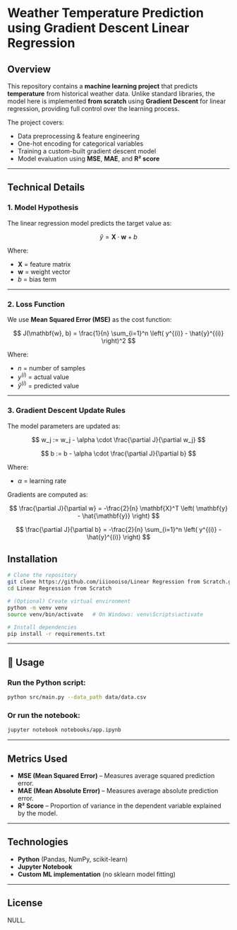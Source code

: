 
# Weather Temperature Prediction using Gradient Descent Linear Regression

## Overview

This repository contains a **machine learning project** that predicts **temperature** from historical weather data.
Unlike standard libraries, the model here is implemented **from scratch** using **Gradient Descent** for linear regression, providing full control over the learning process.

The project covers:

* Data preprocessing & feature engineering
* One-hot encoding for categorical variables
* Training a custom-built gradient descent model
* Model evaluation using **MSE**, **MAE**, and **R² score**

---

## Technical Details

### **1. Model Hypothesis**

The linear regression model predicts the target value as:

$$
\hat{y} = \mathbf{X} \cdot \mathbf{w} + b
$$

Where:

* $\mathbf{X}$ = feature matrix
* $\mathbf{w}$ = weight vector
* $b$ = bias term

---

### **2. Loss Function**

We use **Mean Squared Error (MSE)** as the cost function:

$$
J(\mathbf{w}, b) = \frac{1}{n} \sum_{i=1}^n \left( y^{(i)} - \hat{y}^{(i)} \right)^2
$$

Where:

* $n$ = number of samples
* $y^{(i)}$ = actual value
* $\hat{y}^{(i)}$ = predicted value

---

### **3. Gradient Descent Update Rules**

The model parameters are updated as:

$$
w_j := w_j - \alpha \cdot \frac{\partial J}{\partial w_j}
$$

$$
b := b - \alpha \cdot \frac{\partial J}{\partial b}
$$

Where:

* $\alpha$ = learning rate

Gradients are computed as:

$$
\frac{\partial J}{\partial w} = -\frac{2}{n} \mathbf{X}^T \left( \mathbf{y} - \hat{\mathbf{y}} \right)
$$

$$
\frac{\partial J}{\partial b} = -\frac{2}{n} \sum_{i=1}^n \left( y^{(i)} - \hat{y}^{(i)} \right)
$$


##  Installation

```bash
# Clone the repository
git clone https://github.com/iiioooiso/Linear Regression from Scratch.git
cd Linear Regression from Scratch

# (Optional) Create virtual environment
python -m venv venv
source venv/bin/activate   # On Windows: venv\Scripts\activate

# Install dependencies
pip install -r requirements.txt
```

---

## 🚀 Usage

### Run the Python script:

```bash
python src/main.py --data_path data/data.csv
```

### Or run the notebook:

```bash
jupyter notebook notebooks/app.ipynb
```

---

## Metrics Used

* **MSE (Mean Squared Error)** – Measures average squared prediction error.
* **MAE (Mean Absolute Error)** – Measures average absolute prediction error.
* **R² Score** – Proportion of variance in the dependent variable explained by the model.

---

##  Technologies

* **Python** (Pandas, NumPy, scikit-learn)
* **Jupyter Notebook**
* **Custom ML implementation** (no sklearn model fitting)

---

## License

NULL.
